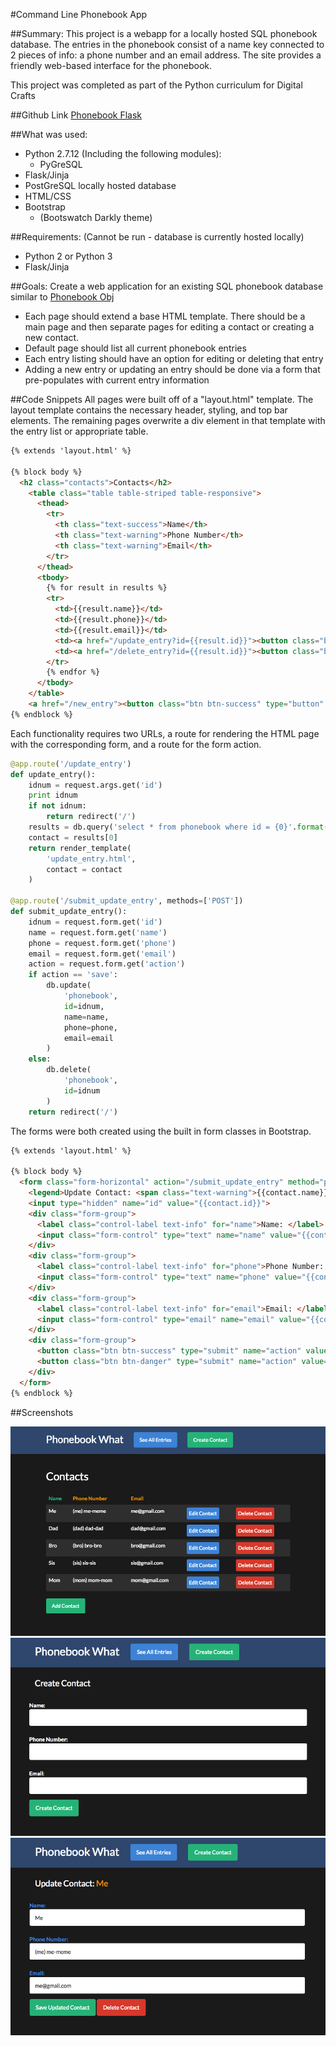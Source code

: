#Command Line Phonebook App

##Summary:
This project is a webapp for a locally hosted SQL phonebook database.  The entries in the phonebook consist of a name key connected to 2 pieces of info: a phone number and an email address.  The site provides a friendly web-based interface for the phonebook.

This project was completed as part of the Python curriculum for Digital Crafts

##Github Link
[Phonebook Flask](https://github.com/jesslynlandgren/phonebookflask)

##What was used:
* Python 2.7.12 (Including the following modules):
  - PyGreSQL
* Flask/Jinja
* PostGreSQL locally hosted database
* HTML/CSS
* Bootstrap
  - (Bootswatch Darkly theme)

##Requirements:
(Cannot be run - database is currently hosted locally)
* Python 2 or Python 3
* Flask/Jinja

##Goals:
Create a web application for an existing SQL phonebook database similar to [Phonebook Obj](https://github.com/jesslynlandgren/phonebook_obj)
* Each page should extend a base HTML template.  There should be a main page and then separate pages for editing a contact or creating a new contact.
* Default page should list all current phonebook entries
* Each entry listing should have an option for editing or deleting that entry
* Adding a new entry or updating an entry should be done via a form that pre-populates with current entry information

##Code Snippets
All pages were built off of a "layout.html" template.  The layout template contains the necessary header, styling, and top bar elements.  The remaining pages overwrite a div element in that template with the entry list or appropriate table.

```html
{% extends 'layout.html' %}

{% block body %}
  <h2 class="contacts">Contacts</h2>
    <table class="table table-striped table-responsive">
      <thead>
        <tr>
          <th class="text-success">Name</th>
          <th class="text-warning">Phone Number</th>
          <th class="text-warning">Email</th>
        </tr>
      </thead>
      <tbody>
        {% for result in results %}
        <tr>
          <td>{{result.name}}</td>
          <td>{{result.phone}}</td>
          <td>{{result.email}}</td>
          <td><a href="/update_entry?id={{result.id}}"><button class="btn btn-info btn-small" type="button" name="button">Edit Contact</button></a></td>
          <td><a href="/delete_entry?id={{result.id}}"><button class="btn btn-danger btn-small" type="button" name="button">Delete Contact</button></a></td>
        </tr>
        {% endfor %}
      </tbody>
    </table>
    <a href="/new_entry"><button class="btn btn-success" type="button" name="button">Add Contact</button></a>
{% endblock %}
```
Each functionality requires two URLs, a route for rendering the HTML page with the corresponding form, and a route for the form action.
```Python
@app.route('/update_entry')
def update_entry():
    idnum = request.args.get('id')
    print idnum
    if not idnum:
        return redirect('/')
    results = db.query('select * from phonebook where id = {0}'.format(idnum)).namedresult()
    contact = results[0]
    return render_template(
        'update_entry.html',
        contact = contact
    )

@app.route('/submit_update_entry', methods=['POST'])
def submit_update_entry():
    idnum = request.form.get('id')
    name = request.form.get('name')
    phone = request.form.get('phone')
    email = request.form.get('email')
    action = request.form.get('action')
    if action == 'save':
        db.update(
            'phonebook',
            id=idnum,
            name=name,
            phone=phone,
            email=email
        )
    else:
        db.delete(
            'phonebook',
            id=idnum
        )
    return redirect('/')
```
The forms were both created using the built in form classes in Bootstrap.
```HTML
{% extends 'layout.html' %}

{% block body %}
  <form class="form-horizontal" action="/submit_update_entry" method="post">
    <legend>Update Contact: <span class="text-warning">{{contact.name}}</span></legend>
    <input type="hidden" name="id" value="{{contact.id}}">
    <div class="form-group">
      <label class="control-label text-info" for="name">Name: </label>
      <input class="form-control" type="text" name="name" value="{{contact.name}}">
    </div>
    <div class="form-group">
      <label class="control-label text-info" for="phone">Phone Number: </label>
      <input class="form-control" type="text" name="phone" value="{{contact.phone}}">
    </div>
    <div class="form-group">
      <label class="control-label text-info" for="email">Email: </label>
      <input class="form-control" type="email" name="email" value="{{contact.email}}">
    </div>
    <div class="form-group">
      <button class="btn btn-success" type="submit" name="action" value="save">Save Updated Contact</button>
      <button class="btn btn-danger" type="submit" name="action" value="delete">Delete Contact</button>
    </div>
  </form>
{% endblock %}
```

##Screenshots

![Phonebook1](/img/all_entries.png)
![Phonebook2](/img/create.png)
![Phonebook3](/img/edit_contact.png)
